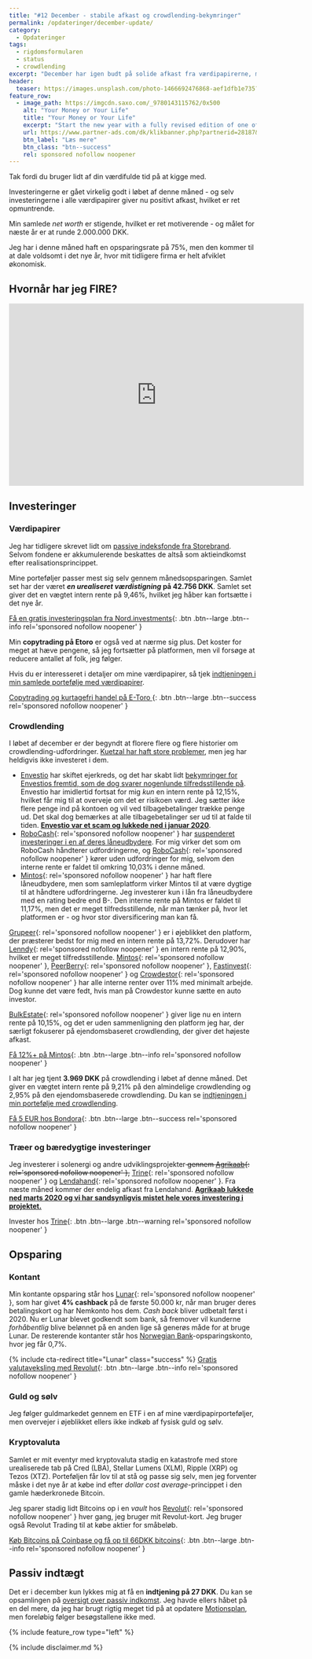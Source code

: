 ```yaml
---
title: "#12 December - stabile afkast og crowdlending-bekymringer"
permalink: /opdateringer/december-update/
category:
  - Opdateringer
tags:
  - rigdomsformularen
  - status
  - crowdlending
excerpt: "December har igen budt på solide afkast fra værdipapirerne, mens crowdlending ser lidt bekymrende ud."
header:
  teaser: https://images.unsplash.com/photo-1466692476868-aef1dfb1e735?ixlib=rb-1.2.1&ixid=eyJhcHBfaWQiOjEyMDd9&auto=format&fit=crop&h=300&w=400&q=10
feature_row:
  - image_path: https://imgcdn.saxo.com/_9780143115762/0x500
    alt: "Your Money or Your Life"
    title: "Your Money or Your Life"
    excerpt: "Start the new year with a fully revised edition of one of the most influential books ever written on personal finance with more than a million copies sold"
    url: https://www.partner-ads.com/dk/klikbanner.php?partnerid=28187&bannerid=43264&htmlurl=https://www.saxo.com/dk/your-money-or-your-life_vicki-robin_paperback_9780143115762
    btn_label: "Læs mere"
    btn_class: "btn--success"
    rel: sponsored nofollow noopener
---
```


Tak fordi du bruger lidt af din værdifulde tid på at kigge med.

Investeringerne er gået virkelig godt i løbet af denne måned - og selv investeringerne i alle værdipapirer giver nu positivt afkast, hvilket er ret opmuntrende.

Min samlede _net worth_ er stigende, hvilket er ret motiverende - og målet for næste år er at runde 2.000.000 DKK.

Jeg har i denne måned haft en opsparingsrate på 75%, men den kommer til at dale voldsomt i det nye år, hvor mit tidligere firma er helt afviklet økonomisk.

## Hvornår har jeg FIRE?

<iframe width="600" height="371" seamless frameborder="0" scrolling="no" src="https://docs.google.com/spreadsheets/d/e/2PACX-1vQKZZbdj1cM5A4yCXjtjhxowXHoMhioXI-OR-mEPmmGgqQhcSr250VUM8SGVvRkWZziWUYleizmqAC2/pubchart?oid=1861475684&amp;format=image"></iframe>

## Investeringer

### Værdipapirer

Jeg har tidligere skrevet lidt om [passive indeksfonde fra Storebrand](/investering-vol6/). Selvom fondene er akkumulerende beskattes de altså som aktieindkomst efter realisationsprincippet.

Mine porteføljer passer mest sig selv gennem månedsopsparingen. Samlet set har der været **_en urealiseret værdistigning_ på 42.756 DKK**. Samlet set giver det en vægtet intern rente på 9,46%, hvilket jeg håber kan fortsætte i det nye år.

[Få en gratis investeringsplan fra Nord.investments](/go/nord/){: .btn .btn--large .btn--info rel='sponsored nofollow noopener' }

Min **copytrading på Etoro** er også ved at nærme sig plus. Det koster for meget at hæve pengene, så jeg fortsætter på platformen, men vil forsøge at reducere antallet af folk, jeg følger.

Hvis du er interesseret i detaljer om mine værdipapirer, så tjek [indtjeningen i min samlede portefølje med værdipapirer](/investeringer/).

[Copytrading og kurtagefri handel på E-Toro ](/go/etoro/){: .btn .btn--large .btn--success rel='sponsored nofollow noopener' }

### Crowdlending

I løbet af december er der begyndt at florere flere og flere historier om crowdlending-udfordringer. [Kuetzal har haft store problemer](https://financiallyfree.eu/concerns-about-kuetzal-is-kuetzal-a-scam/), men jeg har heldigvis ikke investeret i dem.

- [Envestio](/platform/envestio/) har skiftet ejerkreds, og det har skabt lidt [bekymringer for Envestios fremtid, som de dog svarer nogenlunde tilfredsstillende på](https://colminey.com/envestio-calming-news). Envestio har imidlertid fortsat for mig _kun_ en intern rente på 12,15%, hvilket får mig til at overveje om det er risikoen værd. Jeg sætter ikke flere penge ind på kontoen og vil ved tilbagebetalinger trække penge ud. Det skal dog bemærkes at alle tilbagebetalinger ser ud til at falde til tiden. <ins>**Envestio var et scam og lukkede ned i januar 2020**</ins>.
- [RoboCash](/go/robocash/){: rel='sponsored nofollow noopener' } har [suspenderet investeringer i en af deres låneudbydere](https://robo.cash/news/robocash_suspends_investment_into_the_loans_of_robocash_finance_corp). For mig virker det som om RoboCash håndterer udfordringerne, og [RoboCash](/go/robocash/){: rel='sponsored nofollow noopener' } kører uden udfordringer for mig, selvom den interne rente er faldet til omkring 10,03% i denne måned.
- [Mintos](/go/mintos/){: rel='sponsored nofollow noopener' } har haft flere låneudbydere, men som samleplatform virker Mintos til at være dygtige til at håndtere udfordringerne. Jeg investerer kun i lån fra låneudbydere med en rating bedre end B-. Den interne rente på Mintos er faldet til 11,17%, men det er meget tilfredsstillende, når man tænker på, hvor let platformen er - og hvor stor diversificering man kan få.

[Grupeer](/go/grupeer/){: rel='sponsored nofollow noopener' } er i øjeblikket den platform, der præsterer bedst for mig med en intern rente på 13,72%. Derudover har [Lenndy](/go/lenndy/){: rel='sponsored nofollow noopener' } en intern rente på 12,90%, hvilket er meget tilfredsstillende. [Mintos](/go/mintos/){: rel='sponsored nofollow noopener' }, [PeerBerry](/go/peerberry/){: rel='sponsored nofollow noopener' }, [Fastinvest](/go/fastinvest/){: rel='sponsored nofollow noopener' } og [Crowdestor](/go/crowdestor/){: rel='sponsored nofollow noopener' } har alle interne renter over 11% med minimalt arbejde. Dog kunne det være fedt, hvis man på Crowdestor kunne sætte en auto investor.

[BulkEstate](/go/bulkestate/){: rel='sponsored nofollow noopener' } giver lige nu en intern rente på 10,15%, og det er uden sammenligning den platform jeg har, der særligt fokuserer på ejendomsbaseret crowdlending, der giver det højeste afkast.

[Få 12%+ på Mintos](/go/mintos/){: .btn .btn--large .btn--info rel='sponsored nofollow noopener' }

I alt har jeg tjent **3.969 DKK** på crowdlending i løbet af denne måned. Det giver en vægtet intern rente på 9,21% på den almindelige crowdlending og 2,95% på den ejendomsbaserede crowdlending. Du kan se [indtjeningen i min portefølje med crowdlending](/crowdlending/).

[Få 5 EUR hos Bondora](/go/bondora/){: .btn .btn--large .btn--success rel='sponsored nofollow noopener' }

### Træer og bæredygtige investeringer

Jeg investerer i solenergi og andre udviklingsprojekter<del> gennem [Agrikaab](/platform/agrikaab/){: rel='sponsored nofollow noopener' },</del> [Trine](/go/trine/){: rel='sponsored nofollow noopener' } og [Lendahand](/go/lendahand/){: rel='sponsored nofollow noopener' }. Fra næste måned kommer der endelig afkast fra Lendahand. <ins>**Agrikaab lukkede ned marts 2020 og vi har sandsynligvis mistet hele vores investering i projektet.**</ins>

Invester hos [Trine](/go/trine/){: .btn .btn--large .btn--warning rel='sponsored nofollow noopener' }

## Opsparing

### Kontant

Min kontante opsparing står hos [Lunar](/go/lunar/){: rel='sponsored nofollow noopener' }, som har givet **4% cashback** på de første 50.000 kr, når man bruger deres betalingskort og har Nemkonto hos dem. _Cash back_ bliver udbetalt først i 2020. Nu er Lunar blevet godkendt som bank, så fremover vil kunderne _forhåbentlig_ blive belønnet på en anden lige så generøs måde for at bruge Lunar. De resterende kontanter står hos [Norwegian Bank](/go/norwegian/)-opsparingskonto, hvor jeg får 0,7%.

{% include cta-redirect title="Lunar" class="success" %}
[Gratis valutaveksling med Revolut](/go/revolut/){: .btn .btn--large .btn--info rel='sponsored nofollow noopener' }

### Guld og sølv

Jeg følger guldmarkedet gennem en ETF i en af mine værdipapirporteføljer, men overvejer i øjeblikket ellers ikke indkøb af fysisk guld og sølv.

### Kryptovaluta

Samlet er mit eventyr med kryptovaluta stadig en katastrofe med store urealiserede tab på Cred (LBA), Stellar Lumens (XLM), Ripple (XRP) og Tezos (XTZ). Porteføljen får lov til at stå og passe sig selv, men jeg forventer måske i det nye år at købe ind efter _dollar cost average_-princippet i den gamle hæderkronede Bitcoin.

Jeg sparer stadig lidt Bitcoins op i en _vault_ hos [Revolut](/go/revolut/){: rel='sponsored nofollow noopener' } hver gang, jeg bruger mit Revolut-kort. Jeg bruger også Revolut Trading til at købe aktier for småbeløb.

[Køb Bitcoins på Coinbase og få op til 66DKK bitcoins](/go/coinbase/){: .btn .btn--large .btn--info rel='sponsored nofollow noopener' }

## Passiv indtægt

Det er i december kun lykkes mig at få en **indtjening på 27 DKK**. Du kan se opsamlingen på [oversigt over passiv indkomst](/passiv-indkomst/). Jeg havde ellers håbet på en del mere, da jeg har brugt rigtig meget tid på at opdatere [Motionsplan](http://www.motionsplan.dk/), men foreløbig følger besøgstallene ikke med.

{% include feature_row type="left" %}

{% include disclaimer.md %}
